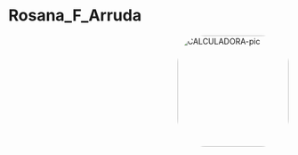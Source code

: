 # Rosana_F_Arruda
<img align="right" alt="CALCULADORA-pic" height="200" style="border-radius:50px;" src="https://github.com/JVOA02/Rosana_F_Arruda/blob/main/preview_002.gif">
